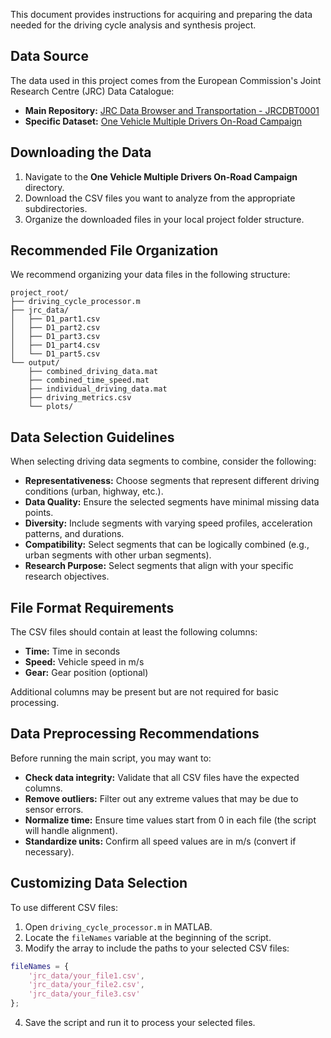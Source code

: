 This document provides instructions for acquiring and preparing the data needed for the driving cycle analysis and synthesis project.

## Data Source

The data used in this project comes from the European Commission's Joint Research Centre (JRC) Data Catalogue:

- **Main Repository:** [JRC Data Browser and Transportation - JRCDBT0001](https://jeodpp.jrc.ec.europa.eu/ftp/jrc-opendata/TransportExpData/JRCDBT0001/LATEST/)  
- **Specific Dataset:** [One Vehicle Multiple Drivers On-Road Campaign](https://jeodpp.jrc.ec.europa.eu/ftp/jrc-opendata/TransportExpData/JRCDBT0001/LATEST/One_vehicle_multiple_drivers_on_road_campaign/)  


## Downloading the Data

1. Navigate to the **One Vehicle Multiple Drivers On-Road Campaign** directory.  
2. Download the CSV files you want to analyze from the appropriate subdirectories.  
3. Organize the downloaded files in your local project folder structure.  

## Recommended File Organization

We recommend organizing your data files in the following structure:

```plaintext
project_root/
├── driving_cycle_processor.m
├── jrc_data/
│   ├── D1_part1.csv
│   ├── D1_part2.csv
│   ├── D1_part3.csv
│   ├── D1_part4.csv
│   └── D1_part5.csv
└── output/
    ├── combined_driving_data.mat
    ├── combined_time_speed.mat
    ├── individual_driving_data.mat
    ├── driving_metrics.csv
    └── plots/
```

## Data Selection Guidelines

When selecting driving data segments to combine, consider the following:

- **Representativeness:** Choose segments that represent different driving conditions (urban, highway, etc.).
- **Data Quality:** Ensure the selected segments have minimal missing data points.
- **Diversity:** Include segments with varying speed profiles, acceleration patterns, and durations.
- **Compatibility:** Select segments that can be logically combined (e.g., urban segments with other urban segments).
- **Research Purpose:** Select segments that align with your specific research objectives.

## File Format Requirements

The CSV files should contain at least the following columns:

- **Time:** Time in seconds
- **Speed:** Vehicle speed in m/s
- **Gear:** Gear position (optional)

Additional columns may be present but are not required for basic processing.

## Data Preprocessing Recommendations

Before running the main script, you may want to:

- **Check data integrity:** Validate that all CSV files have the expected columns.
- **Remove outliers:** Filter out any extreme values that may be due to sensor errors.
- **Normalize time:** Ensure time values start from 0 in each file (the script will handle alignment).
- **Standardize units:** Confirm all speed values are in m/s (convert if necessary).

## Customizing Data Selection

To use different CSV files:

1. Open `driving_cycle_processor.m` in MATLAB.
2. Locate the `fileNames` variable at the beginning of the script.
3. Modify the array to include the paths to your selected CSV files:

```matlab
fileNames = {
    'jrc_data/your_file1.csv', 
    'jrc_data/your_file2.csv', 
    'jrc_data/your_file3.csv'
};
```

4. Save the script and run it to process your selected files.

